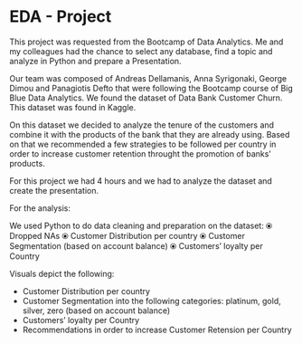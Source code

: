 # EDA - Project

This project was requested from the Bootcamp of Data Analytics. Me and my colleagues had the chance to select any database, find a topic and analyze in Python and prepare a Presentation.

Our team was composed of Andreas Dellamanis, Anna Syrigonaki, George Dimou and Panagiotis Defto that were following the Bootcamp course of Big Blue Data Analytics. We found the dataset of Data Bank Customer Churn. This dataset was found in Kaggle. 

On this dataset we decided to analyze the tenure of the customers and combine it with the products of the bank that they are already using. Based on that we recommended a few strategies to be followed per country in order to increase customer retention throught the promotion of banks’ products. 

For this project we had 4 hours and we had to analyze the dataset and create the presentation. 

For the analysis: 

We used Python to do data cleaning and preparation on the dataset:
⦿ Dropped NAs
⦿ Customer Distribution per country 
⦿ Customer Segmentation (based on account balance)
⦿ Customers’ loyalty per Country

Visuals depict the following:
- Customer Distribution per country 
- Customer Segmentation into the following categories: platinum, gold, silver, zero (based on account balance)
- Customers’ loyalty per Country
- Recommendations in order to increase Customer Retension per Country
